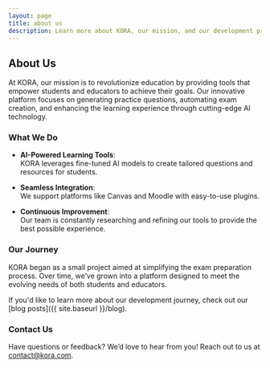 ```yaml
---
layout: page
title: about us
description: Learn more about KORA, our mission, and our development process.
---
```


## About Us

At KORA, our mission is to revolutionize education by providing tools that empower students and educators to achieve their goals. Our innovative platform focuses on generating practice questions, automating exam creation, and enhancing the learning experience through cutting-edge AI technology.

### What We Do

- **AI-Powered Learning Tools**:  
  KORA leverages fine-tuned AI models to create tailored questions and resources for students.  

- **Seamless Integration**:  
  We support platforms like Canvas and Moodle with easy-to-use plugins.  

- **Continuous Improvement**:  
  Our team is constantly researching and refining our tools to provide the best possible experience.

### Our Journey

KORA began as a small project aimed at simplifying the exam preparation process. Over time, we’ve grown into a platform designed to meet the evolving needs of both students and educators.

If you'd like to learn more about our development journey, check out our [blog posts]({{ site.baseurl }}/blog).

### Contact Us

Have questions or feedback? We’d love to hear from you! Reach out to us at [contact@kora.com](mailto:contact@kora.com).
